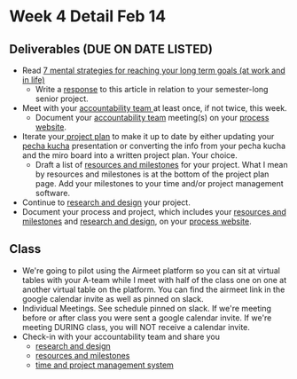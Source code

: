 # Week 4 Detail Feb 14

## Deliverables (DUE ON DATE LISTED)

* Read [7 mental strategies for reaching your long term goals (at work and in life)](https://blog.rescuetime.com/mental-strategies-long-term-goals/)
  * Write a [response](../assignments/responses.md) to this article in relation to your semester-long senior project.
* Meet with your [accountability team ](../assignments/accountability\_partner.md)at least once, if not twice, this week.&#x20;
  * Document your [accountability team](../assignments/accountability\_partner.md) meeting(s) on your [process website](../website.md).
* Iterate your[ project plan](../project\_plan/) to make it up to date by either updating your [pecha kucha](../pre-work/pecha\_kucha.md) presentation or converting the info from your pecha kucha and the miro board into a written project plan. Your choice.
  * Draft a list of [resources and milestones](../project\_plan/) for your project. What I mean by resources and milestones is at the bottom of the project plan page. Add your milestones to your time and/or project management software.
* Continue to [research and design](../project\_plan/) your project.
* Document your process and project, which includes your [resources and milestones](../project\_plan/) and [research and design](../project\_plan/), on your [process website](../website.md).

## Class

* We're going to pilot using the Airmeet platform so you can sit at virtual tables with your A-team while I meet with half of the class one on one at another virtual table on the platform. You can find the airmeet link in the google calendar invite as well as pinned on slack.
* Individual Meetings. See schedule pinned on slack. If we're meeting before or after class you were sent a google calendar invite. If we're meeting DURING class, you will NOT receive a calendar invite.
* Check-in with your accountability team and share you
  * [research and design](../project\_plan/)
  * [resources and milestones](../project\_plan/)
  * [time and project management system](../resources/creativity-resources.md)
